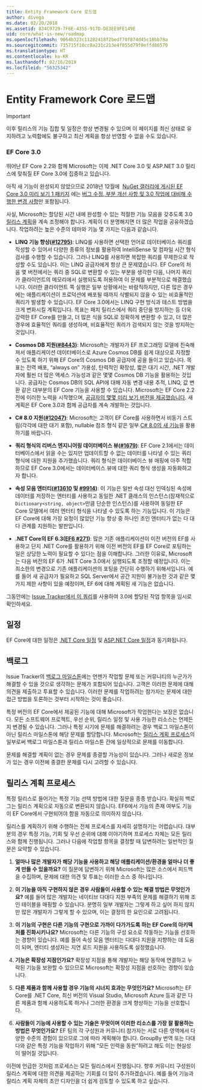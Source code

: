 ```yaml
---
title: Entity Framework Core 로드맵
author: divega
ms.date: 02/20/2018
ms.assetid: 834C9729-7F6E-4355-917D-DE3EE9FE149E
uid: core/what-is-new/roadmap
ms.openlocfilehash: 9064b323c11282418f2bedf70f874d45c18bb78a
ms.sourcegitcommit: 735715f10cc8a231c213e4f055d79f0effd86570
ms.translationtype: HT
ms.contentlocale: ko-KR
ms.lasthandoff: 02/16/2019
ms.locfileid: "56325342"
---
```

# <a name="entity-framework-core-roadmap"></a>Entity Framework Core 로드맵

> [!IMPORTANT]
> 이후 릴리스의 기능 집합 및 일정은 항상 변경될 수 있으며 이 페이지를 최신 상태로 유지하려고 노력함에도 불구하고 최신 계획을 항상 반영할 수 없을 수도 있습니다.

### <a name="ef-core-30"></a>EF Core 3.0

뛰어난 EF Core 2.2와 함께 Microsoft는 이제 .NET Core 3.0 및 ASP.NET 3.0 릴리스에 맞춰질 EF Core 3.0에 집중하고 있습니다.

아직 새 기능이 완성되지 않았으므로 2018년 12월에  [NuGet 갤러리에 게시된 EF Core 3.0 미리 보기 1 패키지](https://www.nuget.org/packages/Microsoft.EntityFrameworkCore/3.0.0-preview.18572.1) 에는 [버그 수정, 부분 개선 사항 및 3.0 작업에 대비해 수행한 변경 사항](https://github.com/aspnet/EntityFrameworkCore/issues?q=is%3Aissue+milestone%3A3.0.0+is%3Aclosed+label%3Aclosed-fixed)만 포함됩니다.

사실, Microsoft는 할당된 시간 내에 완성할 수 있는 적절한 기능 모음을 갖추도록 3.0 [릴리스 계획](#release-planning-process)을 계속 조정해야 합니다.
계획이 더 분명해지면 더 많은 작업을 공유하겠습니다. 작업하려는 높은 수준의 테마와 기능 몇 가지는 다음과 같습니다.

- **LINQ 기능 향상([#12795](https://github.com/aspnet/EntityFrameworkCore/issues/12795))**: LINQ를 사용하면 선택한 언어로 데이터베이스 쿼리를 작성할 수 있어서 다양한 종류의 정보를 활용하여 IntelliSense 및 컴파일 시간 형식 검사를 수행할 수 있습니다.
  그러나 LINQ를 사용하면 복잡한 쿼리를 무제한으로 작성할 수도 있습니다. 이는 LINQ 공급자에게 항상 큰 문제였습니다.
  EF Core의 처음 몇 버전에서는 쿼리 중 SQL로 변환할 수 있는 부분을 생각한 다음, 나머지 쿼리가 클라이언트의 메모리에서 실행되도록 허용하여 이 문제를 부분적으로 해결했습니다.
  이러한 클라이언트 쪽 실행은 일부 상황에서는 바람직하지만, 다른 많은 경우에는 애플리케이션이 프로덕션에 배포될 때까지 식별되지 않을 수 있는 비효율적인 쿼리가 발생할 수 있습니다.
  EF Core 3.0에서는 LINQ 구현 방식과 테스트 방법을 크게 변화시킬 계획입니다.
  목표는 패치 릴리스에서 쿼리 중단을 방지하는 등 더욱 강력한 EF Core를 만들고, 더 많은 식을 SQL로 정확하게 변환할 수 있고, 더 많은 경우에 효율적인 쿼리를 생성하며, 비효율적인 쿼리가 검색되지 않는 것을 방지하는 것입니다.

- **Cosmos DB 지원([#8443](https://github.com/aspnet/EntityFrameworkCore/issues/8443))**: Microsoft는 개발자가 EF 프로그래밍 모델에 친숙해져서 애플리케이션 데이터베이스로 Azure Cosmos DB를 쉽게 대상으로 지정할 수 있도록 하기 위해 EF Core의 Cosmos DB 공급자에 공을 들이고 있습니다.
  목표는 전역 배포, “always on” 가용성, 탄력적인 확장성, 짧은 대기 시간, .NET 개발자에 훨씬 더 많은 액세스 가능성과 같은 몇몇 Cosmos DB 기능을 활용하는 것입니다.
  공급자는 Cosmos DB의 SQL API에 대해 자동 변경 내용 추적, LINQ, 값 변환 같은 대부분의 EF Core 기능을 사용할 수 있습니다. Microsoft는 EF Core 2.2 전에 이러한 노력을 시작했으며, [공급자의 몇몇 미리 보기 버전을 제공했습니다](https://blogs.msdn.microsoft.com/dotnet/2018/10/17/announcing-entity-framework-core-2-2-preview-3/).
  새 계획은 EF Core 3.0과 함께 공급자를 계속 개발하는 것입니다.   

- **C# 8.0 지원([#12047](https://github.com/aspnet/EntityFrameworkCore/issues/12047))**: Microsoft는 고객이 EF Core를 사용하면서 비동기 스트림(각각에 대한 대기 포함), nullable 참조 형식 같은 일부 [C# 8.0의 새 기능](https://blogs.msdn.microsoft.com/dotnet/2018/11/12/building-c-8-0/)을 활용하기를 바랍니다.

- **쿼리 형식의 리버스 엔지니어링 데이터베이스 뷰([#1679](https://github.com/aspnet/EntityFrameworkCore/issues/1679))**: EF Core 2.1에서는 데이터베이스에서 읽을 수는 있지만 업데이트할 수 없는 데이터를 나타낼 수 있는 쿼리 형식에 대한 지원을 추가했습니다.
  쿼리 형식은 데이터베이스 뷰 매핑에 아주 적합하므로 EF Core 3.0에서는 데이터베이스 뷰에 대한 쿼리 형식 생성을 자동화하고자 합니다.

- **속성 모음 엔터티([#13610](https://github.com/aspnet/EntityFrameworkCore/issues/13610) 및 [#9914](https://github.com/aspnet/EntityFrameworkCore/issues/9914))**: 이 기능은 일반 속성 대신 인덱싱된 속성에 데이터를 저장하는 엔터티를 사용하고 동일한 .NET 클래스의 인스턴스(잠재적으로 `Dictionary<string, object>`만큼 단순한 인스턴스)를 사용하여 동일한 EF Core 모델에서 여러 엔터티 형식을 나타낼 수 있도록 하는 기능입니다.
  이 기능은 EF Core에 대해 가장 요청이 많았던 기능 향상 중 하나인 조인 엔터티가 없는 다 대 다 관계를 지원하는 발판입니다.

- **.NET Core의 EF 6.3([EF6 #271](https://github.com/aspnet/EntityFramework6/issues/271))**: 많은 기존 애플리케이션이 이전 버전의 EF를 사용하고 단지 .NET Core를 활용하기 위해 이전 버전의 EF를 EF Core로 포팅하는 일은 상당한 노력이 필요할 수 있다는 점을 이해합니다.
  그러한 이유로, Microsoft는 다음 버전의 EF 6가 .NET Core 3.0에서 실행되도록 조정할 예정입니다.
  이는 최소한의 변경으로 기존 애플리케이션의 포팅을 간단히 수행하기 위해서입니다.
  예를 들어 새 공급자가 필요하고 SQL Server에서 공간 지원이 불가능한 것과 같은 몇 가지 제한 사항이 있을 예정이며, EF 6에 대해 계획된 새 기능은 없습니다.

그동안에는 [Issue Tracker에서 이 쿼리](https://github.com/aspnet/EntityFrameworkCore/issues?q=is%3Aopen+is%3Aissue+milestone%3A3.0.0+sort%3Areactions-%2B1-desc)를 사용하여 3.0에 할당된 작업 항목을 임시로 확인하세요.

## <a name="schedule"></a>일정

EF Core에 대한 일정은 [.NET Core 일정](https://github.com/dotnet/core/blob/master/roadmap.md) 및 [ASP.NET Core 일정](https://github.com/aspnet/Home/wiki/Roadmap)과 동기화됩니다.

## <a name="backlog"></a>백로그

Issue Tracker의 [백로그 마일스톤](https://github.com/aspnet/EntityFrameworkCore/issues?q=is%3Aopen+is%3Aissue+milestone%3ABacklog+sort%3Areactions-%2B1-desc)에는 언젠가 작업할 문제 또는 커뮤니티의 누군가가 해결할 수 있을 것으로 생각하는 문제가 포함되어 있습니다.
고객은 이러한 문제에 대해 의견을 제출하고 투표할 수 있습니다.
이러한 문제를 작업하려는 참가자는 문제에 대한 접근 방법을 토론하는 것부터 시작하는 것이 좋습니다.

특정 버전의 EF Core에서 제공된 기능에 대해 Microsoft가 작업한다는 보장은 없습니다.
모든 소프트웨어 프로젝트, 우선 순위, 릴리스 일정 및 사용 가능한 리소스는 언제든지 변경될 수 있습니다.
그러나 특정 시기에 문제를 해결하려는 경우 백로그 마일스톤이 아닌 릴리스 마일스톤에 해당 문제를 할당합니다.
Microsoft는 [릴리스 계획 프로세스](#release-planning-process)의 일부로써 백로그 마일스톤과 릴리스 마일스톤 간에 일상적으로 문제를 이동합니다.

문제를 해결할 계획이 없는 경우 문제를 종결할 가능성이 있습니다.
그러나 새로운 정보가 있는 경우 이전에 종결한 문제를 다시 고려할 수 있습니다.

## <a name="release-planning-process"></a>릴리스 계획 프로세스

특정 릴리스로 들어가는 특정 기능 선택 방법에 대한 질문을 종종 받습니다.
확실히 백로그는 릴리스 계획으로 자동으로 변환되지 않습니다.
EF6에서 기능의 존재 여부도 기능이 EF Core에서 구현되어야 함을 자동으로 의미하지 않습니다.

릴리스를 계획하기 위해 수행하는 전체 프로세스를 자세히 설명하기는 어렵습니다.
대부분의 경우 특정 기능, 기회 및 우선 순위에 대해 이야기하며 프로세스 자체는 모든 릴리스와 함께 진행됩니다.
그러나 다음에 작업할 항목을 결정할 때 답변하려는 일반적인 질문은 요약할 수 있습니다.

1. **얼마나 많은 개발자가 해당 기능을 사용하고 해당 애플리케이션/환경을 얼마나 더 좋게 만들 수 있을까요?** 이 질문에 답변하기 위해 Microsoft는 많은 소스에서 피드백을 수집하며, 문제에 대한 의견 및 투표는 이러한 소스 중 하나입니다.

2. **이 기능을 아직 구현하지 않은 경우 사람들이 사용할 수 있는 해결 방법은 무엇인가요?** 예를 들어 많은 개발자는 네이티브 다대다 지원 부족의 문제를 해결하기 위해 조인 테이블을 매핑할 수 있습니다. 분명히 일부 개발자는 그렇게 하고 싶어 하지 않지만 많은 개발자가 그렇게 할 수 있으며, 이는 결정의 한 요인으로 고려됩니다.

3. **이 기능의 구현은 다른 기능의 구현으로 가까이 다가가도록 하는 EF Core의 아키텍처를 진화시키나요?** Microsoft는 다른 기능의 구성 요소로 작동하는 기능을 선호하는 경향이 있습니다. 예를 들어 속성 모음 엔터티는 다대다 지원을 지향하는 데 도움이 되며, 엔터티 생성자는 지연 로드 지원을 사용하도록 설정했습니다. 

4. **기능은 확장성 지점인가요?** 확장성 지점을 통해 개발자는 해당 동작에 연결하고 누락된 기능을 보완할 수 있으므로 Microsoft는 확장성 지점을 선호하는 경향이 있습니다. 

5. **다른 제품과 함께 사용할 경우 기능의 시너지 효과는 무엇인가요?** Microsoft는 EF Core를 .NET Core, 최신 버전의 Visual Studio, Microsoft Azure 등과 같은 다른 제품과 함께 사용하도록 하거나 그러한 환경을 크게 향상하는 기능을 선호합니다.

6. **사람들이 기능에 사용할 수 있는 기술은 무엇이며 이러한 리소스를 가장 잘 활용하는 방법은 무엇인가요?** EF 팀의 각 구성원과 커뮤니티 참가자는 서로 다른 영역에서 다양한 수준의 경험이 있으므로 그에 따라 계획해야 합니다. GroupBy 번역 또는 다대다와 같은 특정 기능을 작업하기 위해 “모든 인력을 동원”하려고 해도 이는 현실성이 떨어질 것입니다.

이전에 언급한 것처럼 프로세스는 모든 릴리스에서 진행됩니다.
향후 커뮤니티 구성원이 릴리스 계획에 대한 의견을 제공하는 기회를 더 많이 추가하겠습니다.
예를 들어 기능과 릴리스 계획 자체의 초안 디자인을 더 쉽게 검토할 수 있도록 하고 싶습니다.
